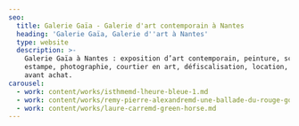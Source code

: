 ```yaml
---
seo:
  title: Galerie Gaïa - Galerie d'art contemporain à Nantes
  heading: 'Galerie Gaïa, Galerie d''art à Nantes'
  type: website
  description: >-
    Galerie Gaïa à Nantes : exposition d’art contemporain, peinture, sculpture,
    estampe, photographie, courtier en art, défiscalisation, location, prêt
    avant achat.
carousel:
  - work: content/works/isthmemd-lheure-bleue-1.md
  - work: content/works/remy-pierre-alexandremd-une-ballade-du-rouge-gorge-2.md
  - work: content/works/laure-carremd-green-horse.md
---
```










